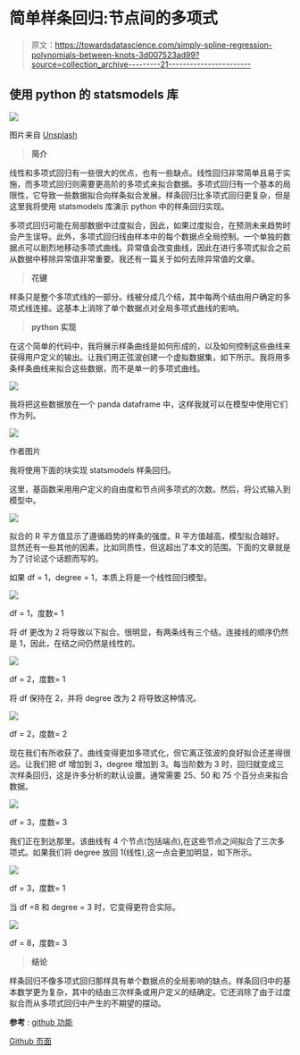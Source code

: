 # 简单样条回归:节点间的多项式

> 原文：<https://towardsdatascience.com/simply-spline-regression-polynomials-between-knots-3d007523ad99?source=collection_archive---------21----------------------->

## 使用 python 的 statsmodels 库

![](img/4c00b40eb353807d4064b55f9a10c9f5.png)

图片来自 [Unsplash](https://unsplash.com/photos/1Q6gfwHc5GI)

> **简介**

线性和多项式回归有一些很大的优点，也有一些缺点。线性回归非常简单且易于实施，而多项式回归则需要更高阶的多项式来拟合数据。多项式回归有一个基本的局限性，它导致一些数据拟合向样条拟合发展。样条回归比多项式回归更复杂，但是这里我将使用 statsmodels 库演示 python 中的样条回归实现。

多项式回归可能在局部数据中过度拟合，因此，如果过度拟合，在预测未来趋势时会产生误导。此外，多项式回归线由样本中的每个数据点全局控制。一个单独的数据点可以剧烈地移动多项式曲线。异常值会改变曲线，因此在进行多项式拟合之前从数据中移除异常值非常重要。我还有一篇关于如何去除异常值的文章。

</practical-implementation-of-outlier-detection-in-python-90680453b3ce>  

> **花键**

样条只是整个多项式线的一部分。线被分成几个结，其中每两个结由用户确定的多项式线连接。这基本上消除了单个数据点对全局多项式曲线的影响。

> **python 实现**

在这个简单的代码中，我将展示样条曲线是如何形成的，以及如何控制这些曲线来获得用户定义的输出。让我们用正弦波创建一个虚拟数据集，如下所示。我将用多条样条曲线来拟合这些数据，而不是单一的多项式曲线。

![](img/f6bc81293b96a803f0ede7e25455f30e.png)

我将把这些数据放在一个 panda dataframe 中，这样我就可以在模型中使用它们作为列。

![](img/154eab67efd274f3a8f57fca46c85d0b.png)

作者图片

我将使用下面的块实现 statsmodels 样条回归。

这里，基函数采用用户定义的自由度和节点间多项式的次数。然后，将公式输入到模型中。

![](img/a74dad3af12de7ab347cf01ef5144b78.png)

拟合的 R 平方值显示了遵循趋势的样条的强度。R 平方值越高，模型拟合越好。显然还有一些其他的因素，比如同质性，但这超出了本文的范围。下面的文章就是为了讨论这个话题而写的。

</heteroscedasticity-in-regression-model-21d9f5a93e59>  

如果 df = 1，degree = 1，本质上将是一个线性回归模型。

![](img/adfbdcdc61efa8b00628c8d32e426e1c.png)

df = 1，度数= 1

将 df 更改为 2 将导致以下拟合。很明显，有两条线有三个结。连接线的顺序仍然是 1，因此，在结之间仍然是线性的。

![](img/d748ddb430cbca7ff3b08a68a6f3d8bb.png)

df = 2，度数= 1

将 df 保持在 2，并将 degree 改为 2 将导致这种情况。

![](img/ec314136710caebcad276b7bec0001ea.png)

df = 2，度数= 2

现在我们有所收获了。曲线变得更加多项式化，但它离正弦波的良好拟合还差得很远。让我们把 df 增加到 3，degree 增加到 3。每当阶数为 3 时，回归就变成三次样条回归，这是许多分析的默认设置。通常需要 25、50 和 75 个百分点来拟合数据。

![](img/856e1e0259bd6489d2f80efe5779ffa8.png)

df = 3，度数= 3

我们正在到达那里。该曲线有 4 个节点(包括端点),在这些节点之间拟合了三次多项式。如果我们将 degree 放回 1(线性),这一点会更加明显，如下所示。

![](img/3937da04df09fea0b4757b6ea26a5719.png)

df = 3，度数= 1

当 df =8 和 degree = 3 时，它变得更符合实际。

![](img/204cd856c04c028b3c7d53f3215a784b.png)

df = 8，度数= 3

> **结论**

样条回归不像多项式回归那样具有单个数据点的全局影响的缺点。样条回归中的基本数学更为复杂，其中的结由三次样条或用户定义的结确定。它还消除了由于过度拟合而从多项式回归中产生的不期望的摆动。

**参考** : [github 功能](https://github.com/gedeck/practical-statistics-for-data-scientists/blob/master/python/code/Chapter%204%20-%20Regression%20and%20Prediction.py)

[Github 页面](https://mdsohelmahmood.github.io/2021/10/24/Spline-Regression.html)